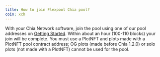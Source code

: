 ```yaml
---
title: How to join Flexpool Chia pool?
coin: xch
---
```


With your Chia Network software, join the pool using one of our pool addresses on [Getting Started](https://www.reddit.com/r/Flexpool/comments/p4apo2/flexfarmer_v10_release_nodeless_farming_on/).
Within about an hour (100-110 blocks) your join will be complete. You must use a PlotNFT and plots
made with a PlotNFT pool contract address; OG plots (made before Chia 1.2.0) or solo plots (not
made with a PlotNFT) cannot be used for the pool.
